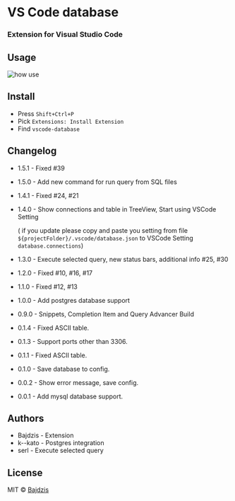# VS Code database
### Extension for Visual Studio Code 

## Usage
![how use](https://github.com/Bajdzis/vscode-database/raw/master/readme/v0.1.gif)

## Install
* Press `Shift+Ctrl+P` 
* Pick `Extensions: Install Extension`
* Find `vscode-database`
 
## Changelog

* 1.5.1 - Fixed #39

* 1.5.0 - Add new command for run query from SQL files

* 1.4.1 - Fixed #24, #21

* 1.4.0 - Show connections and table in TreeView, Start using VSCode Setting

    ( if you update please copy and paste you setting from file `${projectFolder}/.vscode/database.json` to VSCode Setting `database.connections`)

* 1.3.0 - Execute selected query, new status bars, additional info #25, #30

* 1.2.0 - Fixed #10, #16, #17

* 1.1.0 - Fixed #12, #13

* 1.0.0 - Add postgres database support

* 0.9.0 - Snippets, Completion Item and Query Advancer Build

* 0.1.4 - Fixed ASCII table.

* 0.1.3 - Support ports other than 3306.

* 0.1.1 - Fixed ASCII table.

* 0.1.0 - Save database to config.

* 0.0.2 - Show error message, save config.

* 0.0.1 - Add mysql database support.

## Authors

* Bajdzis - Extension
* k--kato - Postgres integration
* serl - Execute selected query

## License
MIT © [Bajdzis](https://github.com/Bajdzis)
